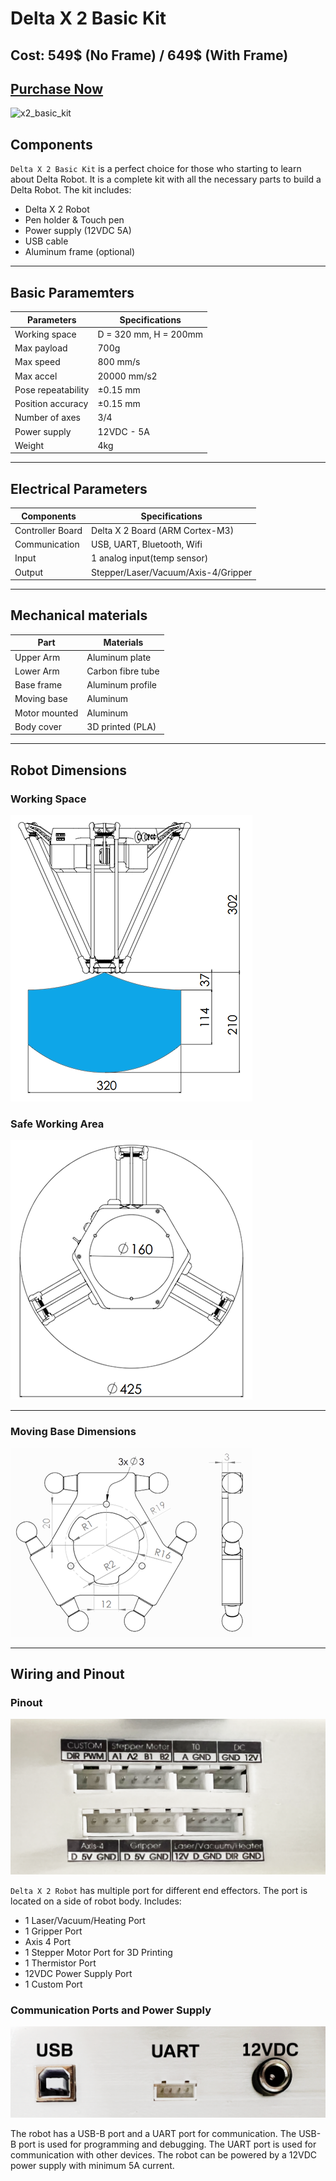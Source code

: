 # Delta X 2 Basic Kit

## Cost: 549$ (No Frame) / 649$ (With Frame)

## [Purchase Now](https://deltaxstore.com/products/delta-x-2-basic-kit)

![x2_basic_kit](https://deltaxstore.com/cdn/shop/products/DeltaX2Basic-resize_1024x1024@2x.jpg?v=1597305166)

## Components

`Delta X 2 Basic Kit` is a perfect choice for those who starting to learn about Delta Robot. It is a complete kit with all the necessary parts to build a Delta Robot. The kit includes:

* Delta X 2 Robot
* Pen holder & Touch pen
* Power supply (12VDC 5A)
* USB cable
* Aluminum frame (optional)

---

## Basic Paramemters

|Parameters                   | Specifications      |
|-----------------------------|---------------------|
|Working space                |D = 320 mm, H = 200mm|
|Max payload                  |700g                 |
|Max speed                    |800 mm/s             |
|Max accel                    |20000 mm/s2          |
|Pose repeatability           |±0.15 mm             |
|Position accuracy            |±0.15 mm             |
|Number of axes               |3/4                  |
|Power supply                 |12VDC - 5A           |
|Weight                       |4kg                  |

---

## Electrical Parameters

|Components                   | Specifications      |
|-----------------------------|---------------------|
|Controller Board             |Delta X 2 Board (ARM Cortex-M3)|
|Communication                |USB, UART, Bluetooth, Wifi   |
|Input                        |1 analog input(temp sensor)  |
|Output                       |Stepper/Laser/Vacuum/Axis-4/Gripper|

---

## Mechanical materials

|Part                         | Materials           |
|-----------------------------|---------------------|
|Upper Arm                    |Aluminum plate       |
|Lower Arm                    |Carbon fibre tube    |
|Base frame                   |Aluminum profile     |
|Moving base                  |Aluminum             |
|Motor mounted                |Aluminum             |
|Body cover                   |3D printed (PLA)     |

---

## Robot Dimensions

### Working Space

![x2_working_space_reach](x2_workingspace.png)

### Safe Working Area

![x2_working_space_dia](x2_workingspace_dia.png)

---

### Moving Base Dimensions

![x2_moving_base](x2_moving_base_small.png)

---

## Wiring and Pinout

### Pinout

![x2_pinout](https://raw.githubusercontent.com/deltaxrobot/Delta-X-Docs/master/docs/images/x2_pinout_2.png)

`Delta X 2 Robot` has multiple port for different end effectors. The port is located on a side of robot body. Includes: 

* 1 Laser/Vacuum/Heating Port
* 1 Gripper Port
* Axis 4 Port
* 1 Stepper Motor Port for 3D Printing
* 1 Thermistor Port
* 12VDC Power Supply Port
* 1 Custom Port

### Communication Ports and Power Supply

![x2_ports](https://raw.githubusercontent.com/deltaxrobot/Delta-X-Docs/master/docs/images/x2_pinout_1.png)

The robot has a USB-B port and a UART port for communication. The USB-B port is used for programming and debugging. The UART port is used for communication with other devices. The robot can be powered by a 12VDC power supply with minimum 5A current.
